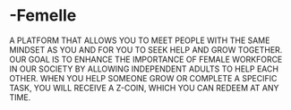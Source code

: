 # -Femelle
A PLATFORM THAT ALLOWS YOU TO MEET PEOPLE WITH THE SAME MINDSET AS YOU AND FOR YOU TO SEEK HELP AND GROW TOGETHER.    OUR GOAL IS TO ENHANCE THE IMPORTANCE OF FEMALE WORKFORCE IN OUR SOCIETY BY ALLOWING INDEPENDENT ADULTS TO HELP EACH OTHER.    WHEN YOU HELP SOMEONE GROW OR COMPLETE A SPECIFIC TASK, YOU WILL RECEIVE A Z-COIN, WHICH YOU CAN REDEEM AT ANY TIME.
